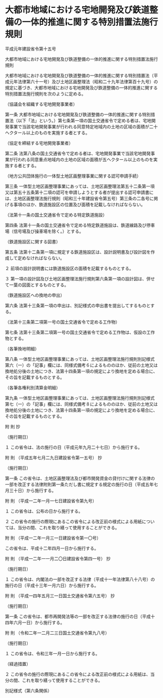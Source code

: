 # 大都市地域における宅地開発及び鉄道整備の一体的推進に関する特別措置法施行規則

平成元年建設省令第十五号

大都市地域における宅地開発及び鉄道整備の一体的推進に関する特別措置法施行規則

大都市地域における宅地開発及び鉄道整備の一体的推進に関する特別措置法（平成元年法律第六十一号）及び土地区画整理法（昭和二十九年法律第百十九号）の規定に基づき、大都市地域における宅地開発及び鉄道整備の一体的推進に関する特別措置法施行規則を次のように定める。

（協議会を組織する宅地開発事業者）

第一条 大都市地域における宅地開発及び鉄道整備の一体的推進に関する特別措置法（以下「法」という。）第七条第一項の国土交通省令で定める者は、宅地開発事業で当該宅地開発事業が行われる同意特定地域内の土地の区域の面積が二十ヘクタール以上のものを実施する者とする。

（協定を締結する宅地開発事業者）

第二条 法第八条の国土交通省令で定める者は、宅地開発事業で当該宅地開発事業が行われる同意重点地域内の土地の区域の面積が五ヘクタール以上のものを実施する者とする。

（地方公共団体施行の一体型土地区画整理事業に関する認可申請手続）

第三条 一体型土地区画整理事業にあっては、土地区画整理法第五十二条第一項又は第五十五条第十二項の認可を申請しようとする者が提出する認可申請書には、土地区画整理法施行規則（昭和三十年建設省令第五号）第三条の二各号に掲げる事項のほか、鉄道施設区の位置及び面積を記載しなければならない。

（法第十一条の国土交通省令で定める特定鉄道施設）

第四条 法第十一条の国土交通省令で定める特定鉄道施設は、鉄道線路及び停車場（信号場及び操車場を除く。）とする。

（鉄道施設区に関する図書）

第五条 法第十二条第一項に規定する鉄道施設区は、設計説明書及び設計図を作成して定めなければならない。

２ 前項の設計説明書には鉄道施設区の面積を記載するものとする。

３ 第一項の設計図及び土地区画整理法施行規則第六条第一項の設計図は、併せて一葉の図面とするものとする。

（鉄道施設区への換地の申出）

第六条 法第十三条第一項の申出は、別記様式の申出書を提出してするものとする。

（法第十三条第二項第一号の国土交通省令で定める工作物）

第七条 法第十三条第二項第一号の国土交通省令で定める工作物は、仮設の工作物とする。

（各筆換地明細）

第八条 一体型土地区画整理事業にあっては、土地区画整理法施行規則別記様式第六（一）の「記事」欄には、同様式備考６によるもののほか、従前の土地又は換地処分後の土地につき、法第十四条第一項の規定により換地を定める場合に、その旨を記載するものとする。

（各筆各権利別清算金明細）

第九条 一体型土地区画整理事業にあっては、土地区画整理法施行規則別記様式第七（一）の「記事」欄には、同様式備考８によるもののほか、従前の土地又は換地処分後の土地につき、法第十四条第一項の規定により換地を定める場合に、その旨を記載するものとする。

附 則 抄

（施行期日）

１ この省令は、法の施行の日（平成元年九月二十七日）から施行する。

附 則 （平成五年七月二九日建設省令第一五号） 抄

（施行期日）

第一条 この省令は、土地区画整理法及び都市開発資金の貸付けに関する法律の一部を改正する法律附則第一条ただし書に規定する規定の施行の日（平成五年七月三十日）から施行する。

附 則 （平成一二年一月一七日建設省令第九号）

１ この省令は、公布の日から施行する。

２ この省令の施行の際現にあるこの省令による改正前の様式による用紙については、当分の間、これを取り繕って使用することができる。

附 則 （平成一二年一月三一日建設省令第一〇号）

この省令は、平成十二年四月一日から施行する。

附 則 （平成一二年一一月二〇日建設省令第四一号） 抄

（施行期日）

１ この省令は、内閣法の一部を改正する法律（平成十一年法律第八十八号）の施行の日（平成十三年一月六日）から施行する。

附 則 （平成一四年五月三一日国土交通省令第六五号） 抄

（施行期日）

第一条 この省令は、都市再開発法等の一部を改正する法律の施行の日（平成十四年六月一日）から施行する。

附 則 （令和二年一二月二三日国土交通省令第九八号）

（施行期日）

１ この省令は、令和三年一月一日から施行する。

（経過措置）

２ この省令の施行の際現にあるこの省令による改正前の様式による用紙は、当分の間、これを取り繕って使用することができる。

別記様式（第六条関係）

[](/./pict/H01F04201000015_2103291803_001.pdf)
